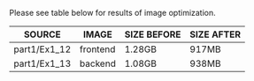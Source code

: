 Please see table below for results of image optimization.

| SOURCE       | IMAGE    | SIZE BEFORE | SIZE AFTER |
| ------------ | -------- | ----------- | ---------- |
| part1/Ex1_12 | frontend | 1.28GB      | 917MB      |
| part1/Ex1_13 | backend  | 1.08GB      | 938MB      |
